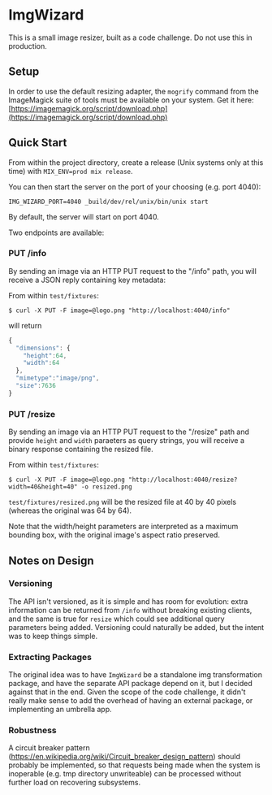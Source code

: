 # ImgWizard

This is a small image resizer, built as a code challenge. Do not use this in production.

## Setup

In order to use the default resizing adapter, the `mogrify` command from the ImageMagick
suite of tools must be available on your system. Get it here: [https://imagemagick.org/script/download.php](https://imagemagick.org/script/download.php)

## Quick Start

From within the project directory, create a release (Unix systems only at this time) with `MIX_ENV=prod mix release`.

You can then start the server on the port of your choosing (e.g. port 4040):

```
IMG_WIZARD_PORT=4040 _build/dev/rel/unix/bin/unix start
```

By default, the server will start on port 4040.

Two endpoints are available:

### PUT /info

By sending an image via an HTTP PUT request to the "/info" path, you will receive a JSON reply containing key metadata:

From within `test/fixtures`:

```
$ curl -X PUT -F image=@logo.png "http://localhost:4040/info"
```

will return

```javascript
{
  "dimensions": {
    "height":64,
    "width":64
  },
  "mimetype":"image/png",
  "size":7636
}
```

### PUT /resize

By sending an image via an HTTP PUT request to the "/resize" path and provide `height` and `width` paraeters
as query strings, you will receive a binary response containing the resized file.

From within `test/fixtures`:

```
$ curl -X PUT -F image=@logo.png "http://localhost:4040/resize?width=40&height=40" -o resized.png
```

`test/fixtures/resized.png` will be the resized file at 40 by 40 pixels (whereas the original was 64 by 64).

Note that the width/height parameters are interpreted as a maximum bounding box, with the original image's
aspect ratio preserved.

## Notes on Design

### Versioning

The API isn't versioned, as it is simple and has room for evolution: extra information can be returned from `/info`
without breaking existing clients, and the same is true for `resize` which could see additional query parameters
being added. Versioning could naturally be added, but the intent was to keep things simple.

### Extracting Packages

The original idea was to have `ImgWizard` be a standalone img transformation package, and have the separate API
package depend on it, but I decided against that in the end. Given the scope of the code challenge, it didn't
really make sense to add the overhead of having an external package, or implementing an umbrella app.

### Robustness

A circuit breaker pattern (https://en.wikipedia.org/wiki/Circuit_breaker_design_pattern) should probably be implemented,
so that requests being made when the system is inoperable (e.g. tmp directory unwriteable) can be processed without
further load on recovering subsystems.
